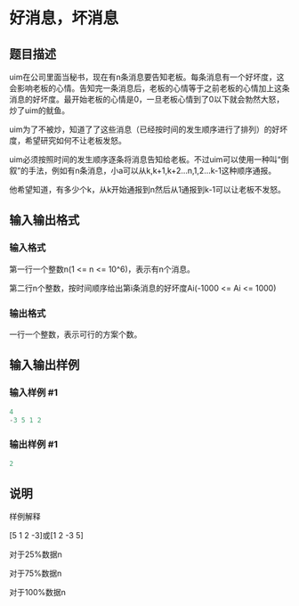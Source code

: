 # 好消息，坏消息

## 题目描述

uim在公司里面当秘书，现在有n条消息要告知老板。每条消息有一个好坏度，这会影响老板的心情。告知完一条消息后，老板的心情等于之前老板的心情加上这条消息的好坏度。最开始老板的心情是0，一旦老板心情到了0以下就会勃然大怒，炒了uim的鱿鱼。

uim为了不被炒，知道了了这些消息（已经按时间的发生顺序进行了排列）的好坏度，希望研究如何不让老板发怒。

uim必须按照时间的发生顺序逐条将消息告知给老板。不过uim可以使用一种叫“倒叙”的手法，例如有n条消息，小a可以从k,k+1,k+2...n,1,2...k-1这种顺序通报。

他希望知道，有多少个k，从k开始通报到n然后从1通报到k-1可以让老板不发怒。

## 输入输出格式

### 输入格式

第一行一个整数n(1 <= n <= 10^6)，表示有n个消息。

第二行n个整数，按时间顺序给出第i条消息的好坏度Ai(-1000 <= Ai <= 1000)

### 输出格式

一行一个整数，表示可行的方案个数。

## 输入输出样例

### 输入样例 #1

```cpp
4
-3 5 1 2 
```


### 输出样例 #1

```cpp
2

```
## 说明

样例解释

[5 1 2 -3]或[1 2 -3 5]

对于25%数据n

对于75%数据n

对于100%数据n

